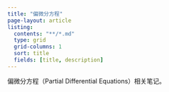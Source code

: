 ```yaml
---
title: "偏微分方程"
page-layout: article
listing:
  contents: "**/*.md"
  type: grid
  grid-columns: 1
  sort: title
  fields: [title, description]
---
```


偏微分方程（Partial Differential Equations）相关笔记。
